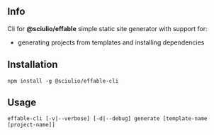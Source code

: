 ## Info

Cli for __@sciulio/effable__ simple static site generator with support for:
- generating projects from templates and installing dependencies

## Installation

```
npm install -g @sciulio/effable-cli
```

## Usage

```
effable-cli [-v|--verbose] [-d|--debug] generate [template-name [project-name]]
```